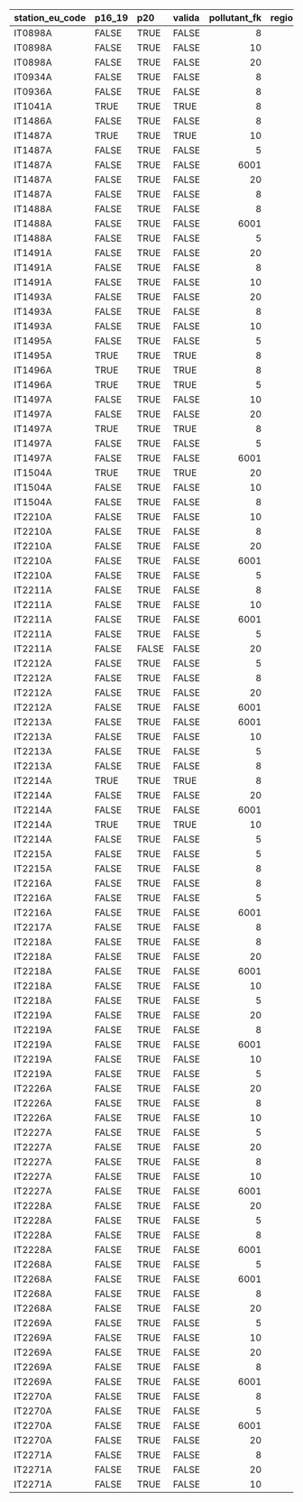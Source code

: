 

|station_eu_code |p16_19 |p20   |valida | pollutant_fk| region_id|regione  |provincia |
|:---------------|:------|:-----|:------|------------:|---------:|:--------|:---------|
|IT0898A         |FALSE  |TRUE  |FALSE  |            8|        15|CAMPANIA |Napoli    |
|IT0898A         |FALSE  |TRUE  |FALSE  |           10|        15|CAMPANIA |Napoli    |
|IT0898A         |FALSE  |TRUE  |FALSE  |           20|        15|CAMPANIA |Napoli    |
|IT0934A         |FALSE  |TRUE  |FALSE  |            8|        15|CAMPANIA |Benevento |
|IT0936A         |FALSE  |TRUE  |FALSE  |            8|        15|CAMPANIA |Avellino  |
|IT1041A         |TRUE   |TRUE  |TRUE   |            8|        15|CAMPANIA |Salerno   |
|IT1486A         |FALSE  |TRUE  |FALSE  |            8|        15|CAMPANIA |Caserta   |
|IT1487A         |TRUE   |TRUE  |TRUE   |           10|        15|CAMPANIA |Caserta   |
|IT1487A         |FALSE  |TRUE  |FALSE  |            5|        15|CAMPANIA |Caserta   |
|IT1487A         |FALSE  |TRUE  |FALSE  |         6001|        15|CAMPANIA |Caserta   |
|IT1487A         |FALSE  |TRUE  |FALSE  |           20|        15|CAMPANIA |Caserta   |
|IT1487A         |FALSE  |TRUE  |FALSE  |            8|        15|CAMPANIA |Caserta   |
|IT1488A         |FALSE  |TRUE  |FALSE  |            8|        15|CAMPANIA |Caserta   |
|IT1488A         |FALSE  |TRUE  |FALSE  |         6001|        15|CAMPANIA |Caserta   |
|IT1488A         |FALSE  |TRUE  |FALSE  |            5|        15|CAMPANIA |Caserta   |
|IT1491A         |FALSE  |TRUE  |FALSE  |           20|        15|CAMPANIA |Napoli    |
|IT1491A         |FALSE  |TRUE  |FALSE  |            8|        15|CAMPANIA |Napoli    |
|IT1491A         |FALSE  |TRUE  |FALSE  |           10|        15|CAMPANIA |Napoli    |
|IT1493A         |FALSE  |TRUE  |FALSE  |           20|        15|CAMPANIA |Napoli    |
|IT1493A         |FALSE  |TRUE  |FALSE  |            8|        15|CAMPANIA |Napoli    |
|IT1493A         |FALSE  |TRUE  |FALSE  |           10|        15|CAMPANIA |Napoli    |
|IT1495A         |FALSE  |TRUE  |FALSE  |            5|        15|CAMPANIA |Napoli    |
|IT1495A         |TRUE   |TRUE  |TRUE   |            8|        15|CAMPANIA |Napoli    |
|IT1496A         |TRUE   |TRUE  |TRUE   |            8|        15|CAMPANIA |Napoli    |
|IT1496A         |TRUE   |TRUE  |TRUE   |            5|        15|CAMPANIA |Napoli    |
|IT1497A         |FALSE  |TRUE  |FALSE  |           10|        15|CAMPANIA |Napoli    |
|IT1497A         |FALSE  |TRUE  |FALSE  |           20|        15|CAMPANIA |Napoli    |
|IT1497A         |TRUE   |TRUE  |TRUE   |            8|        15|CAMPANIA |Napoli    |
|IT1497A         |FALSE  |TRUE  |FALSE  |            5|        15|CAMPANIA |Napoli    |
|IT1497A         |FALSE  |TRUE  |FALSE  |         6001|        15|CAMPANIA |Napoli    |
|IT1504A         |TRUE   |TRUE  |TRUE   |           20|        15|CAMPANIA |Salerno   |
|IT1504A         |FALSE  |TRUE  |FALSE  |           10|        15|CAMPANIA |Salerno   |
|IT1504A         |FALSE  |TRUE  |FALSE  |            8|        15|CAMPANIA |Salerno   |
|IT2210A         |FALSE  |TRUE  |FALSE  |           10|        15|CAMPANIA |Avellino  |
|IT2210A         |FALSE  |TRUE  |FALSE  |            8|        15|CAMPANIA |Avellino  |
|IT2210A         |FALSE  |TRUE  |FALSE  |           20|        15|CAMPANIA |Avellino  |
|IT2210A         |FALSE  |TRUE  |FALSE  |         6001|        15|CAMPANIA |Avellino  |
|IT2210A         |FALSE  |TRUE  |FALSE  |            5|        15|CAMPANIA |Avellino  |
|IT2211A         |FALSE  |TRUE  |FALSE  |            8|        15|CAMPANIA |Napoli    |
|IT2211A         |FALSE  |TRUE  |FALSE  |           10|        15|CAMPANIA |Napoli    |
|IT2211A         |FALSE  |TRUE  |FALSE  |         6001|        15|CAMPANIA |Napoli    |
|IT2211A         |FALSE  |TRUE  |FALSE  |            5|        15|CAMPANIA |Napoli    |
|IT2211A         |FALSE  |FALSE |FALSE  |           20|        15|CAMPANIA |Napoli    |
|IT2212A         |FALSE  |TRUE  |FALSE  |            5|        15|CAMPANIA |Napoli    |
|IT2212A         |FALSE  |TRUE  |FALSE  |            8|        15|CAMPANIA |Napoli    |
|IT2212A         |FALSE  |TRUE  |FALSE  |           20|        15|CAMPANIA |Napoli    |
|IT2212A         |FALSE  |TRUE  |FALSE  |         6001|        15|CAMPANIA |Napoli    |
|IT2213A         |FALSE  |TRUE  |FALSE  |         6001|        15|CAMPANIA |Salerno   |
|IT2213A         |FALSE  |TRUE  |FALSE  |           10|        15|CAMPANIA |Salerno   |
|IT2213A         |FALSE  |TRUE  |FALSE  |            5|        15|CAMPANIA |Salerno   |
|IT2213A         |FALSE  |TRUE  |FALSE  |            8|        15|CAMPANIA |Salerno   |
|IT2214A         |TRUE   |TRUE  |TRUE   |            8|        15|CAMPANIA |Salerno   |
|IT2214A         |FALSE  |TRUE  |FALSE  |           20|        15|CAMPANIA |Salerno   |
|IT2214A         |FALSE  |TRUE  |FALSE  |         6001|        15|CAMPANIA |Salerno   |
|IT2214A         |TRUE   |TRUE  |TRUE   |           10|        15|CAMPANIA |Salerno   |
|IT2214A         |FALSE  |TRUE  |FALSE  |            5|        15|CAMPANIA |Salerno   |
|IT2215A         |FALSE  |TRUE  |FALSE  |            5|        15|CAMPANIA |Benevento |
|IT2215A         |FALSE  |TRUE  |FALSE  |            8|        15|CAMPANIA |Benevento |
|IT2216A         |FALSE  |TRUE  |FALSE  |            8|        15|CAMPANIA |Napoli    |
|IT2216A         |FALSE  |TRUE  |FALSE  |            5|        15|CAMPANIA |Napoli    |
|IT2216A         |FALSE  |TRUE  |FALSE  |         6001|        15|CAMPANIA |Napoli    |
|IT2217A         |FALSE  |TRUE  |FALSE  |            8|        15|CAMPANIA |Napoli    |
|IT2218A         |FALSE  |TRUE  |FALSE  |            8|        15|CAMPANIA |Caserta   |
|IT2218A         |FALSE  |TRUE  |FALSE  |           20|        15|CAMPANIA |Caserta   |
|IT2218A         |FALSE  |TRUE  |FALSE  |         6001|        15|CAMPANIA |Caserta   |
|IT2218A         |FALSE  |TRUE  |FALSE  |           10|        15|CAMPANIA |Caserta   |
|IT2218A         |FALSE  |TRUE  |FALSE  |            5|        15|CAMPANIA |Caserta   |
|IT2219A         |FALSE  |TRUE  |FALSE  |           20|        15|CAMPANIA |Napoli    |
|IT2219A         |FALSE  |TRUE  |FALSE  |            8|        15|CAMPANIA |Napoli    |
|IT2219A         |FALSE  |TRUE  |FALSE  |         6001|        15|CAMPANIA |Napoli    |
|IT2219A         |FALSE  |TRUE  |FALSE  |           10|        15|CAMPANIA |Napoli    |
|IT2219A         |FALSE  |TRUE  |FALSE  |            5|        15|CAMPANIA |Napoli    |
|IT2226A         |FALSE  |TRUE  |FALSE  |           20|        15|CAMPANIA |Napoli    |
|IT2226A         |FALSE  |TRUE  |FALSE  |            8|        15|CAMPANIA |Napoli    |
|IT2226A         |FALSE  |TRUE  |FALSE  |           10|        15|CAMPANIA |Napoli    |
|IT2227A         |FALSE  |TRUE  |FALSE  |            5|        15|CAMPANIA |Avellino  |
|IT2227A         |FALSE  |TRUE  |FALSE  |           20|        15|CAMPANIA |Avellino  |
|IT2227A         |FALSE  |TRUE  |FALSE  |            8|        15|CAMPANIA |Avellino  |
|IT2227A         |FALSE  |TRUE  |FALSE  |           10|        15|CAMPANIA |Avellino  |
|IT2227A         |FALSE  |TRUE  |FALSE  |         6001|        15|CAMPANIA |Avellino  |
|IT2228A         |FALSE  |TRUE  |FALSE  |           20|        15|CAMPANIA |Benevento |
|IT2228A         |FALSE  |TRUE  |FALSE  |            5|        15|CAMPANIA |Benevento |
|IT2228A         |FALSE  |TRUE  |FALSE  |            8|        15|CAMPANIA |Benevento |
|IT2228A         |FALSE  |TRUE  |FALSE  |         6001|        15|CAMPANIA |Benevento |
|IT2268A         |FALSE  |TRUE  |FALSE  |            5|        15|CAMPANIA |Salerno   |
|IT2268A         |FALSE  |TRUE  |FALSE  |         6001|        15|CAMPANIA |Salerno   |
|IT2268A         |FALSE  |TRUE  |FALSE  |            8|        15|CAMPANIA |Salerno   |
|IT2268A         |FALSE  |TRUE  |FALSE  |           20|        15|CAMPANIA |Salerno   |
|IT2269A         |FALSE  |TRUE  |FALSE  |            5|        15|CAMPANIA |Salerno   |
|IT2269A         |FALSE  |TRUE  |FALSE  |           10|        15|CAMPANIA |Salerno   |
|IT2269A         |FALSE  |TRUE  |FALSE  |           20|        15|CAMPANIA |Salerno   |
|IT2269A         |FALSE  |TRUE  |FALSE  |            8|        15|CAMPANIA |Salerno   |
|IT2269A         |FALSE  |TRUE  |FALSE  |         6001|        15|CAMPANIA |Salerno   |
|IT2270A         |FALSE  |TRUE  |FALSE  |            8|        15|CAMPANIA |Napoli    |
|IT2270A         |FALSE  |TRUE  |FALSE  |            5|        15|CAMPANIA |Napoli    |
|IT2270A         |FALSE  |TRUE  |FALSE  |         6001|        15|CAMPANIA |Napoli    |
|IT2270A         |FALSE  |TRUE  |FALSE  |           20|        15|CAMPANIA |Napoli    |
|IT2271A         |FALSE  |TRUE  |FALSE  |            8|        15|CAMPANIA |Caserta   |
|IT2271A         |FALSE  |TRUE  |FALSE  |           20|        15|CAMPANIA |Caserta   |
|IT2271A         |FALSE  |TRUE  |FALSE  |           10|        15|CAMPANIA |Caserta   |

